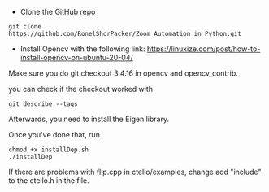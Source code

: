 * Clone the GitHub repo
```
git clone https://github.com/RonelShorPacker/Zoom_Automation_in_Python.git
```
* Install Opencv with the following link: https://linuxize.com/post/how-to-install-opencv-on-ubuntu-20-04/

Make sure you do git checkout 3.4.16 in opencv and opencv_contrib.

you can check if the checkout worked with 

```
git describe --tags
```

Afterwards, you need to install the Eigen library.

Once you've done that, run
```
chmod +x installDep.sh
./installDep
```
 If there are problems with flip.cpp in ctello/examples, change add "include" to the ctello.h in the file.
